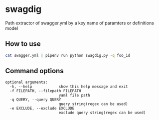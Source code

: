 # swagdig

Path extractor of swagger.yml by a key name of paramters or definitions model

## How to use

```bash
cat swagger.yml | pipenv run python swagdig.py -q foo_id
```

## Command options

```
optional arguments:
  -h, --help            show this help message and exit
  -f FILEPATH, --filepath FILEPATH
                        yaml file path
  -q QUERY, --query QUERY
                        query string(regex can be used)
  -e EXCLUDE, --exclude EXCLUDE
                        exclude query string(regex can be used)
```
